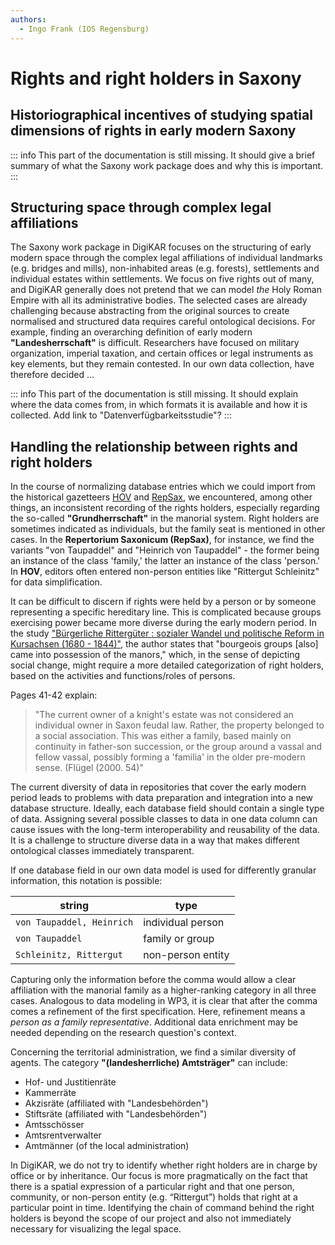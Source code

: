 ```yaml
---
authors:
  - Ingo Frank (IOS Regensburg)
---
```


# Rights and right holders in Saxony

## Historiographical incentives of studying spatial dimensions of rights in early modern Saxony

::: info
This part of the documentation is still missing. It should give a brief summary of what the Saxony work package does and why this is important.
:::

## Structuring space through complex legal affiliations

The Saxony work package in DigiKAR focuses on the structuring of early modern space through the complex legal affiliations of individual landmarks (e.g. bridges and mills), non-inhabited areas (e.g. forests), settlements and individual estates within settlements. We focus on five rights out of many, and DigiKAR generally does not pretend that we can model _the_ Holy Roman Empire with all its administrative bodies. The selected cases are already challenging because abstracting from the original sources to create normalised and structured data requires careful ontological decisions. For example, finding an overarching definition of early modern **"Landesherrschaft"** is difficult. Researchers have focused on military organization, imperial taxation, and certain offices or legal instruments as key elements, but they remain contested. In our own data collection, have therefore decided ...

::: info
This part of the documentation is still missing. It should explain where the data comes from, in which formats it is available and how it is collected. Add link to "Datenverfügbarkeitsstudie"?
:::

## Handling the relationship between rights and right holders

In the course of normalizing database entries which we could import from the historical gazetteers [HOV](https://hov.isgv.de/") and [RepSax](https://repsax.isgv.de/), we encountered, among other things, an inconsistent recording of the rights holders, especially regarding the so-called **"Grundherrschaft"** in the manorial system. Right holders are sometimes indicated as individuals, but the family seat is mentioned in other cases. In the **Repertorium Saxonicum (RepSax)**, for instance, we find the variants "von Taupaddel" and "Heinrich von Taupaddel" - the former being an instance of the class 'family,' the latter an instance of the class 'person.' In **HOV**, editors often entered non-person entities like "Rittergut Schleinitz" for data simplification.

It can be difficult to discern if rights were held by a person or by someone representing a specific hereditary line. This is complicated because groups exercising power became more diverse during the early modern period. In the study ["Bürgerliche Rittergüter : sozialer Wandel und politische Reform in Kursachsen (1680 - 1844)"](https://digi20.digitale-sammlungen.de/de/fs1/object/display/bsb00056061_00147.html), the author states that "bourgeois groups [also] came into possession of the manors," which, in the sense of depicting social change, might require a more detailed categorization of right holders, based on the activities and functions/roles of persons.

Pages 41-42 explain:

> "The current owner of a knight's estate was not considered an individual owner in Saxon feudal law. Rather, the property belonged to a social association. This was either a family, based mainly on continuity in father-son succession, or the group around a vassal and fellow vassal, possibly forming a 'familia' in the older pre-modern sense. (Flügel (2000. 54)"

The current diversity of data in repositories that cover the early modern period leads to problems with data preparation and integration into a new database structure. Ideally, each database field should contain a single type of data. Assigning several possible classes to data in one data column can cause issues with the long-term interoperability and reusability of the data. It is a challenge to structure diverse data in a way that makes different ontological classes immediately transparent.

If one database field in our own data model is used for differently granular information, this notation is possible:

| string                    | type              |
| ------------------------- | ----------------- |
| `von Taupaddel, Heinrich` | individual person |
| `von Taupaddel`           | family or group   |
| `Schleinitz, Rittergut`   | non-person entity |

Capturing only the information before the comma would allow a clear affiliation with the manorial family as a higher-ranking category in all three cases. Analogous to data modeling in WP3, it is clear that after the comma comes a refinement of the first specification. Here, refinement means a _person as a family representative_. Additional data enrichment may be needed depending on the research question's context.

Concerning the territorial administration, we find a similar diversity of agents. The category **"(landesherrliche) Amtsträger"** can include:

- Hof- und Justitienräte
- Kammerräte
- Akzisräte (affiliated with "Landesbehörden")
- Stiftsräte (affiliated with "Landesbehörden")
- Amtsschösser
- Amtsrentverwalter
- Amtmänner (of the local administration)

In DigiKAR, we do not try to identify whether right holders are in charge by office or by inheritance. Our focus is more pragmatically on the fact that there is a spatial expression of a particular right and that one person, community, or non-person entity (e.g. “Rittergut”) holds that right at a particular point in time. Identifying the chain of command behind the right holders is beyond the scope of our project and also not immediately necessary for visualizing the legal space.
